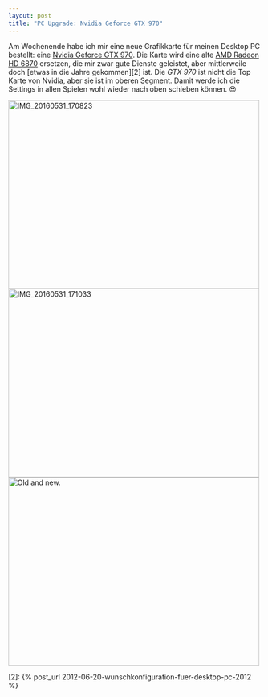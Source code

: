 ```yaml
---
layout: post
title: "PC Upgrade: Nvidia Geforce GTX 970"
---
```


Am Wochenende habe ich mir eine neue Grafikkarte für meinen Desktop PC bestellt: eine [Nvidia Geforce GTX 970][0]. Die Karte wird eine alte [AMD Radeon HD 6870][1] ersetzen, die mir zwar gute Dienste geleistet, aber mittlerweile doch [etwas in die Jahre gekommen][2] ist. Die *GTX 970* ist nicht die Top Karte von Nvidia, aber sie ist im oberen Segment. Damit werde ich die Settings in allen Spielen wohl wieder nach oben schieben können. 😎

<a data-flickr-embed="true"  href="https://www.flickr.com/photos/cringe/27342269876/in/dateposted/" title="IMG_20160531_170823"><img src="https://c5.staticflickr.com/8/7482/27342269876_2f8037590a.jpg" width="500" height="375" alt="IMG_20160531_170823"></a><script async src="//embedr.flickr.com/assets/client-code.js" charset="utf-8"></script>
<a data-flickr-embed="true"  href="https://www.flickr.com/photos/cringe/26769464053/in/dateposted/" title="IMG_20160531_171033"><img src="https://c6.staticflickr.com/8/7408/26769464053_57db393156.jpg" width="500" height="375" alt="IMG_20160531_171033"></a><script async src="//embedr.flickr.com/assets/client-code.js" charset="utf-8"></script>
<a data-flickr-embed="true"  href="https://www.flickr.com/photos/cringe/27376204405/in/dateposted/" title="Old and new."><img src="https://c6.staticflickr.com/8/7718/27376204405_54e22e7d3d.jpg" width="500" height="375" alt="Old and new."></a><script async src="//embedr.flickr.com/assets/client-code.js" charset="utf-8"></script>

[0]: https://www.nvidia.de/object/geforce-gtx-970-de.html
[1]: http://www.computerbase.de/2010-10/amd-radeon-hd-6870-und-hd-6850-test/
[2]: {% post_url 2012-06-20-wunschkonfiguration-fuer-desktop-pc-2012 %}
